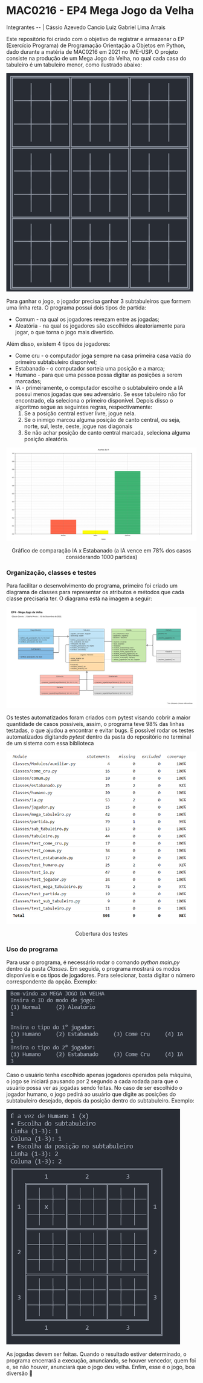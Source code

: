 # MAC0216 - EP4 Mega Jogo da Velha
Integrantes
-- |
Cássio Azevedo Cancio
Luiz Gabriel Lima Arrais

Este repositório foi criado com o objetivo de registrar e armazenar o EP (Exercício Programa) de Programação Orientação a Objetos em Python, dado durante a matéria de MAC0216 em 2021 no IME-USP. O projeto consiste na produção de um Mega Jogo da Velha, no qual cada casa do tabuleiro é um tabuleiro menor, como ilustrado abaixo:

![Exemplo de mega tabuleiro](./documentacao/exemplo_mega_tabuleiro.png)

Para ganhar o jogo, o jogador precisa ganhar 3 subtabuleiros que formem uma linha reta. O programa possui dois tipos de partida:

* Comum - na qual os jogadores revezam entre as jogadas;
* Aleatória - na qual os jogadores são escolhidos aleatoriamente para jogar, o que torna o jogo mais divertido. 

Além disso, existem 4 tipos de jogadores:

* Come cru - o computador joga sempre na casa primeira casa vazia do primeiro subtabuleiro disponível;
* Estabanado - o computador sorteia uma posição e a marca;
* Humano - para que uma pessoa possa digitar as posições a serem marcadas;
* IA - primeiramente, o computador escolhe o subtabuleiro onde a IA possui menos jogadas que seu adversário. Se esse tabuleiro não for encontrado, ela seleciona o primeiro disponível. Depois disso o algoritmo segue as seguintes regras, respectivamente:
  1) Se a posição central estiver livre, jogue nela.
  2) Se o inimigo marcou alguma posição de canto central, ou seja, norte, sul, leste, oeste, jogue nas diagonais
  3) Se não achar posição de canto central marcada, seleciona alguma posição aleatória.

![Grafico IA x Estabanado](./documentacao/grafico_IA.png)
<center>Gráfico de comparação IA x Estabanado (a IA vence em 78% dos casos considerando 1000 partidas)</center>

### Organização, classes e testes
Para facilitar o desenvolvimento do programa, primeiro foi criado um diagrama de classes para representar os atributos e métodos que cada classe precisaria ter. O diagrama está na imagem a seguir:

![Diagrama de classes](./documentacao/diagrama_de_classes.png)

Os testes automatizados foram criados com pytest visando cobrir a maior quantidade de casos possíveis, assim, o programa teve 98% das linhas testadas, o que ajudou a encontrar e evitar bugs. É possível rodar os testes automatizados digitando *pytest* dentro da pasta do repositório no terminal de um sistema com essa biblioteca


![Cobertura dos testes](./documentacao/cobertura_testes.png)
<center>Cobertura dos testes</center>

### Uso do programa

Para usar o programa, é necessário rodar o comando *python main.py* dentro da pasta *Classes*. Em seguida, o programa mostrará os modos disponíveis e os tipos de jogadores. Para selecionar, basta digitar o número correspondente da opção. Exemplo:

![Exemplo de configuração](./documentacao/exemplo_configuracao.png)

Caso o usuário tenha escolhido apenas jogadores operados pela máquina, o jogo se iniciará pausando por 2 segundo a cada rodada para que o usuário possa ver as jogadas sendo feitas. No caso de ser escolhido o jogador humano, o jogo pedirá ao usuário que digite as posições do subtabuleiro desejado, depois da posição dentro do subtabuleiro. Exemplo:

![Exemplo de jogador humano](./documentacao/exemplo_humano.png)

As jogadas devem ser feitas. Quando o resultado estiver determinado, o programa encerrará a execução, anunciando, se houver vencedor, quem foi e, se não houver, anunciará que o jogo deu velha. Enfim, esse é o jogo, boa diversão 🙂
